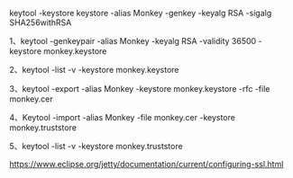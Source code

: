 keytool -keystore keystore -alias Monkey -genkey -keyalg RSA -sigalg SHA256withRSA

1、keytool -genkeypair -alias Monkey -keyalg RSA -validity 36500 -keystore monkey.keystore

2、keytool -list -v -keystore monkey.keystore

3、keytool -export -alias Monkey -keystore monkey.keystore -rfc -file monkey.cer

4、Keytool -import -alias Monkey -file monkey.cer -keystore monkey.truststore

5、keytool -list -v -keystore monkey.truststore

https://www.eclipse.org/jetty/documentation/current/configuring-ssl.html





